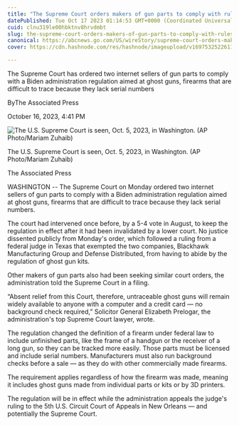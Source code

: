 ```yaml
---
title: "The Supreme Court orders makers of gun parts to comply with rules on ghost guns"
datePublished: Tue Oct 17 2023 01:14:53 GMT+0000 (Coordinated Universal Time)
cuid: clnu319le00hbktnv8hrvdmbt
slug: the-supreme-court-orders-makers-of-gun-parts-to-comply-with-rules-on-ghost-guns
canonical: https://abcnews.go.com/US/wireStory/supreme-court-orders-makers-gun-parts-comply-rules-104023273
cover: https://cdn.hashnode.com/res/hashnode/imageupload/v1697532522611/4845ea2e-bb36-4597-855a-45480f3d0b5d.jpeg

---
```


The Supreme Court has ordered two internet sellers of gun parts to comply with a Biden administration regulation aimed at ghost guns, firearms that are difficult to trace because they lack serial numbers

ByThe Associated Press

October 16, 2023, 4:41 PM

![The U.S. Supreme Court is seen, Oct. 5, 2023, in Washington. (AP Photo/Mariam Zuhaib)](https://cdn.hashnode.com/res/hashnode/imageupload/v1697532522228/80d505e0-87d1-4d6a-b84b-d58860a85819.jpeg)

The U.S. Supreme Court is seen, Oct. 5, 2023, in Washington. (AP Photo/Mariam Zuhaib)

The Associated Press

WASHINGTON -- The Supreme Court on Monday ordered two internet sellers of gun parts to comply with a Biden administration regulation aimed at ghost guns, firearms that are difficult to trace because they lack serial numbers.

The court had intervened once before, by a 5-4 vote in August, to keep the regulation in effect after it had been invalidated by a lower court. No justice dissented publicly from Monday's order, which followed a ruling from a federal judge in Texas that exempted the two companies, Blackhawk Manufacturing Group and Defense Distributed, from having to abide by the regulation of ghost gun kits.

Other makers of gun parts also had been seeking similar court orders, the administration told the Supreme Court in a filing.

“Absent relief from this Court, therefore, untraceable ghost guns will remain widely available to anyone with a computer and a credit card — no background check required,” Solicitor General Elizabeth Prelogar, the administration's top Supreme Court lawyer, wrote.

The regulation changed the definition of a firearm under federal law to include unfinished parts, like the frame of a handgun or the receiver of a long gun, so they can be tracked more easily. Those parts must be licensed and include serial numbers. Manufacturers must also run background checks before a sale — as they do with other commercially made firearms.

The requirement applies regardless of how the firearm was made, meaning it includes ghost guns made from individual parts or kits or by 3D printers.

The regulation will be in effect while the administration appeals the judge's ruling to the 5th U.S. Circuit Court of Appeals in New Orleans — and potentially the Supreme Court.